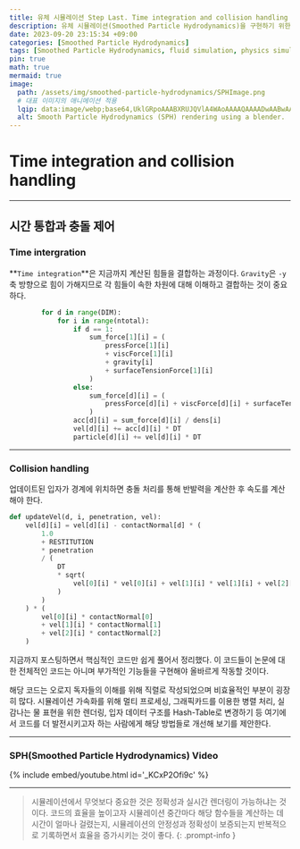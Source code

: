 ```yaml
---
title: 유체 시뮬레이션 Step Last. Time integration and collision handling
description: 유체 시뮬레이션(Smoothed Particle Hydrodynamics)을 구현하기 위한 마지막 걸음
date: 2023-09-20 23:15:34 +09:00
categories: [Smoothed Particle Hydrodynamics]
tags: [Smoothed Particle Hydrodynamics, fluid simulation, physics simulation, 유체 시뮬레이션, fluid, 유체, 물리 시뮬레이션, 입자 시뮬레이션, Particles, 입자, SPH]
pin: true
math: true
mermaid: true
image:
  path: /assets/img/smoothed-particle-hydrodynamics/SPHImage.png
  # 대표 이미지의 애니메이션 적용
  lqip: data:image/webp;base64,UklGRpoAAABXRUJQVlA4WAoAAAAQAAAADwAABwAAQUxQSDIAAAARL0AmbZurmr57yyIiqE8oiG0bejIYEQTgqiDA9vqnsUSI6H+oAERp2HZ65qP/VIAWAFZQOCBCAAAA8AEAnQEqEAAIAAVAfCWkAALp8sF8rgRgAP7o9FDvMCkMde9PK7euH5M1m6VWoDXf2FkP3BqV0ZYbO6NA/VFIAAAA
  alt: Smooth Particle Hydrodynamics (SPH) rendering using a blender.
---
```

<!--  -->
# **Time integration and collision handling**

<hr>

## **시간 통합과 충돌 제어**

### **Time intergration**

**`Time integration`**은 지금까지 계산된 힘들을 결합하는 과정이다. `Gravity`은 `-y`축 방향으로 힘이 가해지므로 각 힘들이 속한 차원에 대해 이해하고 결합하는 것이 중요하다.

```python
        for d in range(DIM):
            for i in range(ntotal):
                if d == 1:
                    sum_force[1][i] = (
                        pressForce[1][i]
                        + viscForce[1][i]
                        + gravity[i]
                        + surfaceTensionForce[1][i]
                    )
                else:
                    sum_force[d][i] = (
                        pressForce[d][i] + viscForce[d][i] + surfaceTensionForce[d][i]
                    )
                acc[d][i] = sum_force[d][i] / dens[i]
                vel[d][i] += acc[d][i] * DT
                particle[d][i] += vel[d][i] * DT
```
<hr>

### **Collision handling**

업데이트된 입자가 경계에 위치하면 충돌 처리를 통해 반발력을 계산한 후 속도를 계산해야 한다.

```python
def updateVel(d, i, penetration, vel):
    vel[d][i] = vel[d][i] - contactNormal[d] * (
        1.0
        + RESTITUTION
        * penetration
        / (
            DT
            * sqrt(
                vel[0][i] * vel[0][i] + vel[1][i] * vel[1][i] + vel[2][i] * vel[2][i]
            )
        )
    ) * (
        vel[0][i] * contactNormal[0]
        + vel[1][i] * contactNormal[1]
        + vel[2][i] * contactNormal[2]
    )
```

지금까지 포스팅하면서 핵심적인 코드만 쉽게 풀어서 정리했다. 이 코드들이 논문에 대한 전체적인 코드는 아니며 부가적인 기능들을 구현해야 올바르게 작동할 것이다.

해당 코드는 오로지 독자들의 이해를 위해 직렬로 작성되었으며 비효율적인 부분이 굉장히 많다. 시뮬레이션 가속화를 위해 멀티 프로세싱, 그래픽카드를 이용한 병렬 처리, 실감나는 물 표현을 위한 렌더링, 입자 데이터 구조를 Hash-Table로 변경하기 등 여기에서 코드를 더 발전시키고자 하는 사람에게 해당 방법들로 개선해 보기를 제안한다.
<hr>

### **SPH(Smoothed Particle Hydrodynamics) Video**
{% include embed/youtube.html id='_KCxP2Ofi9c' %}
<!-- https://youtu.be/_KCxP2Ofi9c (유튜브 동영상) -->
<hr>

>시뮬레이션에서 무엇보다 중요한 것은 정확성과 실시간 렌더링이 가능하냐는 것이다. 코드의 효율을 높이고자 시뮬레이션 중간마다 해당 함수들을 계산하는 데 시간이 얼마나 걸렸는지, 시뮬레이션의 안정성과 정확성이 보증되는지 반복적으로 기록하면서 효율을 증가시키는 것이 좋다.
{: .prompt-info }

